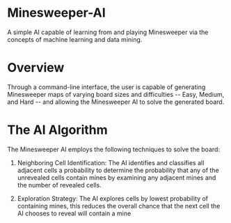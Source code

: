 # Minesweeper-AI
A simple AI capable of learning from and playing Minesweeper via the concepts of machine learning and data mining.

# Overview
Through a command-line interface, the user is capable of generating Minesweeper maps of varying board sizes and difficulties -- Easy, Medium, and Hard -- and allowing the Minesweeper AI to solve the generated board.

# The AI Algorithm
The Minesweeper AI employs the following techniques to solve the board: 
1. Neighboring Cell Identification: The AI identifies and classifies all adjacent cells a probability to determine the probability that any of the unrevealed cells contain mines by examining any adjacent mines and the number of revealed cells.

2. Exploration Strategy: The AI explores cells by lowest probability of containing mines, this reduces the overall chance that the next cell the AI chooses to reveal will contain a mine
